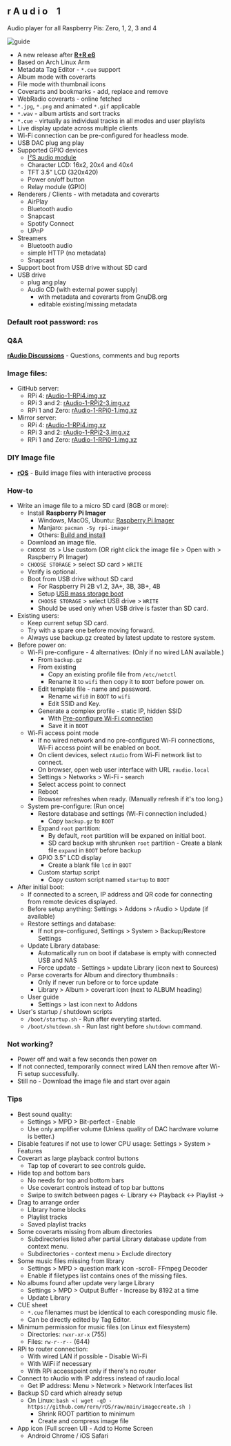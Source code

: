 r A u d i o &ensp; 1
---
Audio player for all Raspberry Pis: Zero, 1, 2, 3 and 4

![guide](https://github.com/rern/_assets/raw/master/guide/guide.gif)

- A new release after [**R+R e6**](https://www.runeaudio.com/forum/runeaudio-r-e6-t7141.html)
- Based on Arch Linux Arm
- Metadata Tag Editor - `*.cue` support
- Album mode with coverarts
- File mode with thumbnail icons
- Coverarts and bookmarks - add, replace and remove
- WebRadio coverarts - online fetched
- `*.jpg`, `*.png` and animated `*.gif` applicable
- `*.wav` - album artists and sort tracks
- `*.cue` - virtually as individual tracks in all modes and user playlists
- Live display update across multiple clients
- Wi-Fi connection can be pre-configured for headless mode.
- USB DAC plug ang play
- Supported GPIO devices
	- [I²S audio module](https://github.com/rern/rAudio-1/blob/main/I2S_modules.md)
	- Character LCD: 16x2, 20x4 and 40x4
	- TFT 3.5" LCD (320x420)
	- Power on/off button
	- Relay module (GPIO)
- Renderers / Clients - with metadata and coverarts
	- AirPlay
	- Bluetooth audio
	- Snapcast
	- Spotify Connect
	- UPnP
- Streamers
	- Bluetooth audio
	- simple HTTP (no metadata)
	- Snapcast
- Support boot from USB drive without SD card
- USB drive
	- plug ang play
	- Audio CD (with external power supply)
		- with metadata and coverarts from GnuDB.org
		- editable existing/missing metadata
	
### Default root password: `ros`

### Q&A
[**rAudio Discussions**](https://github.com/rern/rAudio-1/discussions) - Questions, comments and bug reports

### Image files:
- GitHub server:
	- RPi 4: [rAudio-1-RPi4.img.xz](https://github.com/rern/rAudio-1/releases/download/i20210330/rAudio-1-RPi4.img.xz)
	- RPi 3 and 2: [rAudio-1-RPi2-3.img.xz](https://github.com/rern/rAudio-1/releases/download/i20210330/rAudio-1-RPi2-3.img.xz)
	- RPi 1 and Zero: [rAudio-1-RPi0-1.img.xz](https://github.com/rern/rAudio-1/releases/download/i20210330/rAudio-1-RPi0-1.img.xz)
- Mirror server:
	- RPi 4: [rAudio-1-RPi4.img.xz](https://cloud.s-t-franz.de/s/yP5jMwC6YkHmiiJ)
	- RPi 3 and 2: [rAudio-1-RPi2-3.img.xz](https://cloud.s-t-franz.de/s/CxoqeZ3zjAjKsJd)
	- RPi 1 and Zero: [rAudio-1-RPi0-1.img.xz](https://cloud.s-t-franz.de/s/6wcrD9QwNLLjwQW)
	
### DIY Image file
- [**rOS**](https://github.com/rern/rOS) - Build image files with interactive process

### How-to
- Write an image file to a micro SD card (8GB or more):
	- Install **Raspberry Pi Imager**
		- Windows, MacOS, Ubuntu: [Raspberry Pi Imager](https://www.raspberrypi.org/software/)
		- Manjaro: `pacman -Sy rpi-imager`
		- Others: [Build and install](https://github.com/raspberrypi/rpi-imager)
	- Download an image file.
	- `CHOOSE OS` > Use custom (OR right click the image file > Open with > Raspberry Pi Imager)
	- `CHOOSE STORAGE` > select SD card > `WRITE`
	- Verify is optional.
	- Boot from USB drive without SD card
		- For Raspberry Pi 2B v1.2, 3A+, 3B, 3B+, 4B
		- Setup [USB mass storage boot](https://www.raspberrypi.org/documentation/hardware/raspberrypi/bootmodes/msd.md)
		- `CHOOSE STORAGE` > select USB drive > `WRITE`
		- Should be used only when USB drive is faster than SD card.
- Existing users:
	- Keep current setup SD card.
	- Try with a spare one before moving forward.
	- Always use backup.gz created by latest update to restore system.
- Before power on:
	- Wi-Fi pre-configure - 4 alternatives: (Only if no wired LAN available.)
		- From `backup.gz`
		- From existing
			- Copy an existing profile file from `/etc/netctl`
			- Rename it to `wifi` then copy it to `BOOT` before power on.
		- Edit template file - name and password.
			- Rename `wifi0` in `BOOT` to `wifi`
			- Edit SSID and Key.
		- Generate a complex profile - static IP, hidden SSID
			- With [Pre-configure Wi-Fi connection](https://rern.github.io/WiFi_profile/index.html)
			- Save it in `BOOT`
	- Wi-Fi access point mode
		- If no wired network and no pre-configured Wi-Fi connections, Wi-Fi access point will be enabled on boot.
		- On client devices, select `rAudio` from Wi-Fi network list to connect.
		- On browser, open web user interface with URL `raudio.local`
		- Settings > Networks > Wi-Fi - search
		- Select access point to connect
		- Reboot
		- Browser refreshes when ready. (Manually refresh if it's too long.)
	- System pre-configure: (Run once)
		- Restore database and settings (Wi-Fi connection included.)
			- Copy `backup.gz` to `BOOT`
		- Expand `root` partition:
			- By default, `root` partition will be expaned on initial boot.
			- SD card backup with shrunken `root` partition - Create a blank file `expand` in `BOOT` before backup
		- GPIO 3.5" LCD display
			- Create a blank file `lcd` in `BOOT`
		- Custom startup script
			- Copy custom script named `startup` to `BOOT`
- After initial boot:
	- If connected to a screen, IP address and QR code for connecting from remote devices displayed.
	- Before setup anything: Settings > Addons > rAudio > Update (if available)
	- Restore settings and database:
		- If not pre-configured, Settings > System > Backup/Restore Settings
	- Update Library database:
		- Automatically run on boot if database is empty with connected USB and NAS
		- Force update - Settings > update Library (icon next to Sources)
	- Parse coverarts for Album and directory thumbnails :
		- Only if never run before or to force update
		- Library > Album > coverart icon (next to ALBUM heading)
	- User guide
		- Settings > last icon next to Addons
- User's startup / shutdown scripts
	- `/boot/startup.sh` - Run after everyting started.
	- `/boot/shutdown.sh` - Run last right before `shutdown` command.

### Not working?
- Power off and wait a few seconds then power on
- If not connected, temporarily connect wired LAN then remove after Wi-Fi setup successfully.
- Still no - Download the image file and start over again


### Tips
- Best sound quality:
	- Settings > MPD > Bit-perfect - Enable
	- Use only amplifier volume (Unless quality of DAC hardware volume is better.)
- Disable features if not use to lower CPU usage:
	Settings > System > Features
- Coverart as large playback control buttons
	- Tap top of coverart to see controls guide.
- Hide top and bottom bars
	- No needs for top and bottom bars
	- Use coverart controls instead of top bar buttons
	- Swipe to switch between pages
		<- Library <-> Playback <-> Playlist ->
- Drag to arrange order
	- Library home blocks
	- Playlist tracks
	- Saved playlist tracks
- Some coverarts missing from album directories
	- Subdirectories listed after partial Library database update from context menu.
	- Subdirectories - context menu > Exclude directory
- Some music files missing from library
	- Settings > MPD > question mark icon -scroll- FFmpeg Decoder
	- Enable if filetypes list contains ones of the missing files.
- No albums found after update very large Library
	- Settings > MPD > Output Buffer - Increase by 8192 at a time
	- Update Library
- CUE sheet
	- `*.cue` filenames must be identical to each coresponding music file.
	- Can be directly edited by Tag Editor.
- Minimum permission for music files (on Linux ext filesystem)
	- Directories: `rwxr-xr-x` (755)
	- Files: `rw-r--r--` (644)
- RPi to router connection:
	- With wired LAN if possible - Disable Wi-Fi
	- With WiFi if necessary
	- With RPi accesspoint only if there's no router
- Connect to rAudio with IP address instead of raudio.local
	- Get IP address: Menu > Network > Network Interfaces list
- Backup SD card which already setup
	- On Linux: `bash <( wget -qO - https://github.com/rern/rOS/raw/main/imagecreate.sh )`
		- Shrink ROOT partition to minimum
		- Create and compress image file
- App icon (Full screen UI) - Add to Home Screen
	- Android Chrome / iOS Safari
